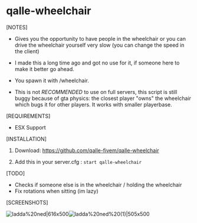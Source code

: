 # qalle-wheelchair

[NOTES]

* Gives you the opportunity to have people in the wheelchair or you can drive the wheelchair yourself very slow (you can change the speed in the client)

* I made this a long time ago and got no use for it, if someone here to make it better go ahead.

* You spawn it with /wheelchair.

* This is not *RECOMMENDED* to use on full servers, this script is still buggy because of gta physics: the closest player "owns" the wheelchair which bugs it for other players. It works with smaller playerbase.

[REQUIREMENTS]
  
* ESX Support

[INSTALLATION]

1) Download: https://github.com/qalle-fivem/qalle-wheelchair

2) Add this in your server.cfg :
``start qalle-wheelchair``

[TODO]

* Checks if someone else is in the wheelchair / holding the wheelchair
* Fix rotations when sitting (im lazy)

[SCREENSHOTS]

![ladda%20ned|616x500](upload://oAKLiYIDSLZOXQ6O7yhRFtw94AC.jpeg)![ladda%20ned%20(1)|505x500](upload://43C8i1z4tEd2g0FpHxWdKZ12ynl.png)